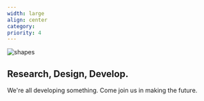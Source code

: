 ```yaml
---
width: large
align: center
category:
priority: 4
---
```

![shapes](/img/shapes.png)

## Research, Design, Develop.
We're all developing something. Come join us in making the future.
                